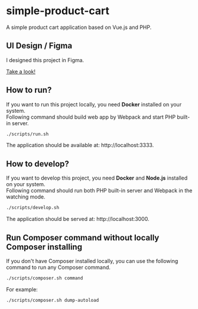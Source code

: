 # simple-product-cart

A simple product cart application based on Vue.js and PHP.

## UI Design / Figma

I designed this project in Figma.

<a href="https://www.figma.com/file/OHBATl796CzHP4Aki4uwdD/Simple-Product-Cart?node-id=0%3A1" target="_blank">Take a look!</a>

## How to run?

If you want to run this project locally, you need **Docker** installed on your system.<br>
Following command should build web app by Webpack and start PHP built-in server.<br>

```sh
./scripts/run.sh
```

The application should be available at: http://localhost:3333.

## How to develop?

If you want to develop this project, you need **Docker** and **Node.js** installed on your system.<br>
Following command should run both PHP built-in server and Webpack in the watching mode.

```sh
./scripts/develop.sh
```

The application should be served at: http://localhost:3000.

## Run Composer command without locally Composer installing

If you don't have Composer installed locally, you can use the following command to run any Composer command.

```sh
./scripts/composer.sh command
```

For example:

```sh
./scripts/composer.sh dump-autoload
```
